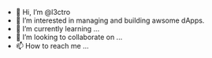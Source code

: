 - 👋 Hi, I’m @l3ctro
- 👀 I’m interested in managing and building awsome dApps.
- 🌱 I’m currently learning ...
- 💞️ I’m looking to collaborate on ...
- 📫 How to reach me ...

<!---
l3ctro/l3ctro is a ✨ special ✨ repository because its `README.md` (this file) appears on your GitHub profile.
You can click the Preview link to take a look at your changes.
--->
